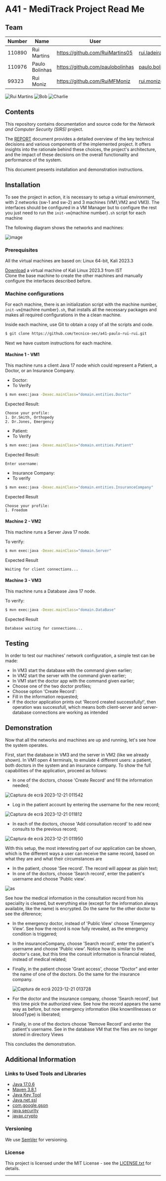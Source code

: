 # A41 - MediTrack Project Read Me


## Team

| Number   | Name                | User                               | E-mail                                   |
| -------  | ------------------- | ---------------------------------- | ---------------------------------------- |
| 110890   | Rui Martins         | <https://github.com/RuiMartins05>  | <rui.ladeira.martins@tecnico.ulisboa.pt> |
| 110976   | Paulo Bolinhas      | <https://github.com/paulobolinhas> | <paulo.bolinhas@tecnico.ulisboa.pt>      |
| 99323    | Rui Moniz           | <https://github.com/RuiMFMoniz>    | <rui.moniz@tecnico.ulisboa.pt>           |

![Rui Martins](readmeContent/img/ruimartins.png) ![Bob](readmeContent/img/RuiMoniz.png) ![Charlie](readmeContent/img/paulo.jpg)


## Contents

This repository contains documentation and source code for the *Network and Computer Security (SIRS)* project.

The [REPORT](REPORT.md) document provides a detailed overview of the key technical decisions and various components of the implemented project.
It offers insights into the rationale behind these choices, the project's architecture, and the impact of these decisions on the overall functionality and performance of the system.

This document presents installation and demonstration instructions.

## Installation

To see the project in action, it is necessary to setup a virtual environment, with 2 networks (sw-1 and sw-2) and 3 machines (VM1,VM2 and VM3). 
The interfaces should be configured in a VM Manager but to configure the rest you just need to run the `init-vm`{machine number}`.sh` script for each machine

The following diagram shows the networks and machines:

![image](https://github.com/tecnico-sec/a41-paulo-rui-rui/assets/82532379/90383569-c9c2-4856-9e4c-06794ac05f0f)


### Prerequisites

All the virtual machines are based on: Linux 64-bit, Kali 2023.3  

[Download](https://turbina.gsd.inesc-id.pt/csf2324/resources/kali-linux-2023.2a-installer-amd64.iso) a virtual machine of Kali Linux 2023.3 from IST  
Clone the base machine to create the other machines and manually configure the interfaces described before.

### Machine configurations

For each machine, there is an initialization script with the machine number, `init-vm`{machine number}`.sh`, that installs all the necessary packages and makes all required configurations in the a clean machine.

Inside each machine, use Git to obtain a copy of all the scripts and code.

```sh
$ git clone https://github.com/tecnico-sec/a41-paulo-rui-rui.git
```

Next we have custom instructions for each machine.

#### Machine 1 - VM1

This machine runs a client Java 17 node which could represent a Patient, a Doctor, or an Insurance Company.

- Doctor:
- To Verify
```sh
$ mvn exec:java -Dexec.mainClass="domain.entities.Doctor"
```
Expected Result:
```
Choose your profile: 
1. Dr.Smith, Orthopedy
2. Dr.Jones, Emergency
```

- Patient:
- To Verify
```sh
$ mvn exec:java -Dexec.mainClass="domain.entities.Patient"
```
Expected Result:
```
Enter username:
```
- Insurance Company:
- To verify
```sh
$ mvn exec:java -Dexec.mainClass="domain.entities.InsuranceCompany"
```
Expected Result
```
Choose your profile: 
1. Freedom
```

####  Machine 2 - VM2

This machine runs a Server Java 17 node.

To verify:

```sh
$ mvn exec:java -Dexec.mainClass="domain.Server"
```
Expected Result
```
Waiting for client connections...
```

####  Machine 3 - VM3

This machine runs a Database Java 17 node.

To verify:

```sh
$ mvn exec:java -Dexec.mainClass="domain.DataBase"
```
Expected Result
```
Database waiting for connections...
```

## Testing

In order to test our machines' network configuration, a simple test can be made:
- In VM3 start the database with the command given earlier;
- In VM2 start the server with the command given earlier;
- In VM1 start the doctor app with the command given earlier;
- Choose one of the two doctor profiles;
- Choose option 'Create Record':
- Fill in the information requested;
- If the doctor application prints out 'Record created successfully!', then operation was successfull, which means both client-server and server-database
  connections are working as intended
## Demonstration

Now that all the networks and machines are up and running, let's see how the system operates.

First, start the database in VM3 and the server in VM2 (like we already shown). In VM1 open 4 terminals, to emulate 4 different users: a patient, both doctors in the system and an insurance company. To show the full capabilities of the application, proceed as follows:

- In one of the doctors, choose 'Create Record' and fill the information needed;

  
![Captura de ecrã 2023-12-21 011542](https://github.com/tecnico-sec/a41-paulo-rui-rui/assets/107137952/7ed523f7-af29-470c-a342-6aa12e68013f)


- Log in the patient account by entering the username for the new record;

 
![Captura de ecrã 2023-12-21 011812](https://github.com/tecnico-sec/a41-paulo-rui-rui/assets/107137952/ad84ef4a-eacb-47d5-a4e3-ec84524b5bae)


- In each of the doctors, choose 'Add consultation record' to add new consults to the previous record;

 
![Captura de ecrã 2023-12-21 011950](https://github.com/tecnico-sec/a41-paulo-rui-rui/assets/107137952/44728bab-160a-475d-82d7-038c8d4ce62b)


With this setup, the most interesting part of our application can be shown, which is the different ways a user can receive the same record, based on
what they are and what their circumstances are

- In the patient, choose 'See record'. The record will appear as plain text;
- In one of the doctors, choose 'Search record', enter the patient's username and choose 'Public view'.


![as](https://github.com/tecnico-sec/a41-paulo-rui-rui/assets/107137952/dd460638-5f35-4c3f-b514-e5999bff46e8)


  See how the medical information in the consultation record from his speciality is cleared, but everything else (except for the information always
  available, like the name) is encrypted. Do the same for the other doctor to see the diference;
- In the emergency doctor, instead of 'Public View' choose 'Emergency View'. See how the record is now fully revealed, as the emergency condition is triggered;
- In the insuranceCompany, choose 'Search record', enter the patient's username and choose 'Public view'. Notice how its similar to the doctor's case, but this
  time the consult information is financial related, instead of medical related;
- Finally, in the patient choose 'Grant access', choose "Doctor" and enter the name of one of the doctors. Do the same for the insurance company.


  ![Captura de ecrã 2023-12-21 013728](https://github.com/tecnico-sec/a41-paulo-rui-rui/assets/107137952/858517a3-1211-4530-ab7d-c4ccc50a8bbc)


- For the doctor and the insurance company, choose 'Search record', but this time pick the authorized view. See how the record appears the same way as before, but
  now emergency information (like knownIllnesses or bloodType) is liberated;
- Finally, in one of the doctors choose 'Remove Record' and enter the patient's username. See in the database VM that the files are no longer stored in directory Views

This concludes the demonstration.


## Additional Information

### Links to Used Tools and Libraries

- [Java 17.0.6](https://openjdk.java.net/)
- [Maven 3.8.1](https://maven.apache.org/)
- [Java Key Tool](https://docs.oracle.com/javase/8/docs/technotes/tools/unix/keytool.html)
- [Java.net.ssl](https://docs.oracle.com/javase/8/docs/api/javax/net/ssl/package-summary.html)
- [com.google.gson](https://javadoc.io/doc/com.google.code.gson/gson/latest/com.google.gson/module-summary.html)
- [java.security](https://docs.oracle.com/javase/8/docs/api/java/security/package-summary.html)
- [javax.crypto](https://docs.oracle.com/javase/8/docs/api/javax/crypto/package-summary.html)

### Versioning

We use [SemVer](http://semver.org/) for versioning.  

### License

This project is licensed under the MIT License - see the [LICENSE.txt](LICENSE.txt) for details.

----
